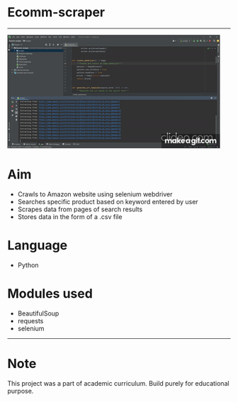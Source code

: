 # Ecomm-scraper
--------------------------------------------------------------------

![](6JlzZC.gif)



# Aim

- Crawls to Amazon website using selenium webdriver
- Searches specific product based on keyword entered by user
- Scrapes data from pages of search results
- Stores data in the form of a .csv file 

# Language
- Python

# Modules used
- BeautifulSoup
- requests
- selenium 
--------------------------------------------------------------------
# Note 

This project was a part of academic curriculum. 
Build purely for educational purpose.
